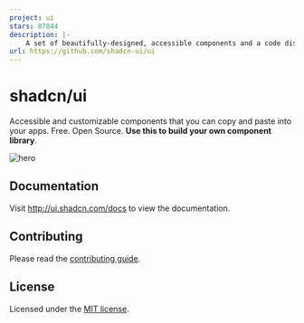 ```yaml
---
project: ui
stars: 87844
description: |-
    A set of beautifully-designed, accessible components and a code distribution platform. Works with your favorite frameworks. Open Source. Open Code.
url: https://github.com/shadcn-ui/ui
---
```


# shadcn/ui

Accessible and customizable components that you can copy and paste into your apps. Free. Open Source. **Use this to build your own component library**.

![hero](apps/www/public/og.jpg)

## Documentation

Visit http://ui.shadcn.com/docs to view the documentation.

## Contributing

Please read the [contributing guide](/CONTRIBUTING.md).

## License

Licensed under the [MIT license](https://github.com/shadcn/ui/blob/main/LICENSE.md).

